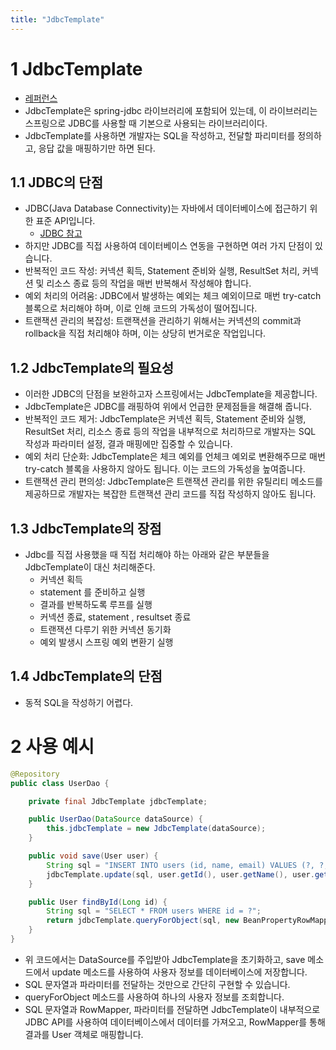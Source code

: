 ```yaml
---
title: "JdbcTemplate"
---
```


# 1 JdbcTemplate

- [레퍼런스](https://docs.spring.io/spring-framework/reference/data-access/jdbc/core.html#jdbc-JdbcTemplate)
- JdbcTemplate은 spring-jdbc 라이브러리에 포함되어 있는데, 이 라이브러리는 스프링으로 JDBC를 사용할 때 기본으로 사용되는 라이브러리이다.
- JdbcTemplate를 사용하면 개발자는 SQL을 작성하고, 전달할 파리미터를 정의하고, 응답 값을 매핑하기만 하면 된다.

## 1.1 JDBC의 단점

- JDBC(Java Database Connectivity)는 자바에서 데이터베이스에 접근하기 위한 표준 API입니다.
  - [JDBC 참고](../../Language/Java/Database/JDBC/JDBC.md)
- 하지만 JDBC를 직접 사용하여 데이터베이스 연동을 구현하면 여러 가지 단점이 있습니다.
- 반복적인 코드 작성: 커넥션 획득, Statement 준비와 실행, ResultSet 처리, 커넥션 및 리소스 종료 등의 작업을 매번 반복해서 작성해야 합니다.
- 예외 처리의 어려움: JDBC에서 발생하는 예외는 체크 예외이므로 매번 try-catch 블록으로 처리해야 하며, 이로 인해 코드의 가독성이 떨어집니다.
- 트랜잭션 관리의 복잡성: 트랜잭션을 관리하기 위해서는 커넥션의 commit과 rollback을 직접 처리해야 하며, 이는 상당히 번거로운 작업입니다.

## 1.2 JdbcTemplate의 필요성

- 이러한 JDBC의 단점을 보완하고자 스프링에서는 JdbcTemplate을 제공합니다.
- JdbcTemplate은 JDBC를 래핑하여 위에서 언급한 문제점들을 해결해 줍니다.
- 반복적인 코드 제거: JdbcTemplate은 커넥션 획득, Statement 준비와 실행, ResultSet 처리, 리소스 종료 등의 작업을 내부적으로 처리하므로 개발자는 SQL 작성과 파라미터 설정, 결과
  매핑에만 집중할 수 있습니다.
- 예외 처리 단순화: JdbcTemplate은 체크 예외를 언체크 예외로 변환해주므로 매번 try-catch 블록을 사용하지 않아도 됩니다. 이는 코드의 가독성을 높여줍니다.
- 트랜잭션 관리 편의성: JdbcTemplate은 트랜잭션 관리를 위한 유틸리티 메소드를 제공하므로 개발자는 복잡한 트랜잭션 관리 코드를 직접 작성하지 않아도 됩니다.

## 1.3 JdbcTemplate의 장점

- Jdbc를 직접 사용했을 때 직접 처리해야 하는 아래와 같은 부분들을 JdbcTemplate이 대신 처리해준다.
	- 커넥션 획득
	- statement 를 준비하고 실행
	- 결과를 반복하도록 루프를 실행
	- 커넥션 종료, statement , resultset 종료
	- 트랜잭션 다루기 위한 커넥션 동기화
	- 예외 발생시 스프링 예외 변환기 실행

## 1.4 JdbcTemplate의 단점

- 동적 SQL을 작성하기 어렵다.

# 2 사용 예시

```java
@Repository
public class UserDao {

    private final JdbcTemplate jdbcTemplate;

    public UserDao(DataSource dataSource) {
        this.jdbcTemplate = new JdbcTemplate(dataSource);
    }

    public void save(User user) {
        String sql = "INSERT INTO users (id, name, email) VALUES (?, ?, ?)";
        jdbcTemplate.update(sql, user.getId(), user.getName(), user.getEmail());
    }

	public User findById(Long id) {
	    String sql = "SELECT * FROM users WHERE id = ?";
	    return jdbcTemplate.queryForObject(sql, new BeanPropertyRowMapper<>(User.class), id);
	}
}
```

- 위 코드에서는 DataSource를 주입받아 JdbcTemplate을 초기화하고, save 메소드에서 update 메소드를 사용하여 사용자 정보를 데이터베이스에 저장합니다.
- SQL 문자열과 파라미터를 전달하는 것만으로 간단히 구현할 수 있습니다.
- queryForObject 메소드를 사용하여 하나의 사용자 정보를 조회합니다.
- SQL 문자열과 RowMapper, 파라미터를 전달하면 JdbcTemplate이 내부적으로 JDBC API를 사용하여 데이터베이스에서 데이터를 가져오고, RowMapper를 통해 결과를 User 객체로
  매핑합니다.